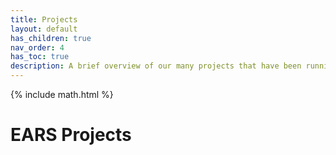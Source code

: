 ```yaml
---
title: Projects
layout: default
has_children: true
nav_order: 4
has_toc: true
description: A brief overview of our many projects that have been running.
---
```


{% include math.html %}

<h1><b>EARS Projects</b></h1>